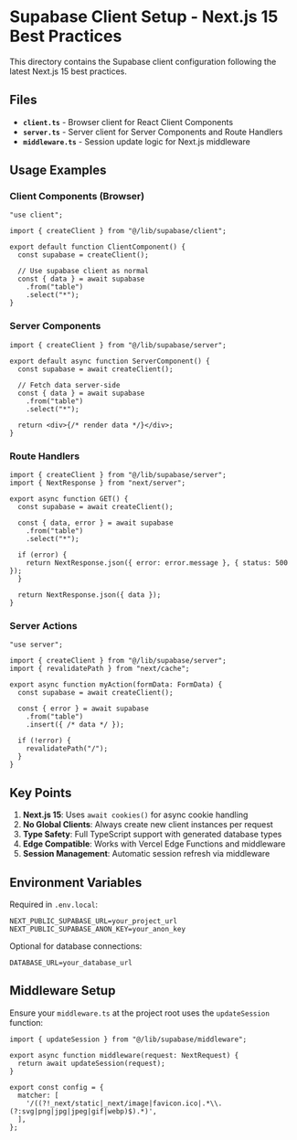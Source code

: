 # Supabase Client Setup - Next.js 15 Best Practices

This directory contains the Supabase client configuration following the latest Next.js 15 best practices.

## Files

- **`client.ts`** - Browser client for React Client Components
- **`server.ts`** - Server client for Server Components and Route Handlers
- **`middleware.ts`** - Session update logic for Next.js middleware

## Usage Examples

### Client Components (Browser)

```tsx
"use client";

import { createClient } from "@/lib/supabase/client";

export default function ClientComponent() {
  const supabase = createClient();

  // Use supabase client as normal
  const { data } = await supabase
    .from("table")
    .select("*");
}
```

### Server Components

```tsx
import { createClient } from "@/lib/supabase/server";

export default async function ServerComponent() {
  const supabase = await createClient();

  // Fetch data server-side
  const { data } = await supabase
    .from("table")
    .select("*");

  return <div>{/* render data */}</div>;
}
```

### Route Handlers

```tsx
import { createClient } from "@/lib/supabase/server";
import { NextResponse } from "next/server";

export async function GET() {
  const supabase = await createClient();

  const { data, error } = await supabase
    .from("table")
    .select("*");

  if (error) {
    return NextResponse.json({ error: error.message }, { status: 500 });
  }

  return NextResponse.json({ data });
}
```

### Server Actions

```tsx
"use server";

import { createClient } from "@/lib/supabase/server";
import { revalidatePath } from "next/cache";

export async function myAction(formData: FormData) {
  const supabase = await createClient();

  const { error } = await supabase
    .from("table")
    .insert({ /* data */ });

  if (!error) {
    revalidatePath("/");
  }
}
```

## Key Points

1. **Next.js 15**: Uses `await cookies()` for async cookie handling
2. **No Global Clients**: Always create new client instances per request
3. **Type Safety**: Full TypeScript support with generated database types
4. **Edge Compatible**: Works with Vercel Edge Functions and middleware
5. **Session Management**: Automatic session refresh via middleware

## Environment Variables

Required in `.env.local`:

```env
NEXT_PUBLIC_SUPABASE_URL=your_project_url
NEXT_PUBLIC_SUPABASE_ANON_KEY=your_anon_key
```

Optional for database connections:

```env
DATABASE_URL=your_database_url
```

## Middleware Setup

Ensure your `middleware.ts` at the project root uses the `updateSession` function:

```tsx
import { updateSession } from "@/lib/supabase/middleware";

export async function middleware(request: NextRequest) {
  return await updateSession(request);
}

export const config = {
  matcher: [
    '/((?!_next/static|_next/image|favicon.ico|.*\\.(?:svg|png|jpg|jpeg|gif|webp)$).*)',
  ],
};
```
